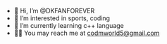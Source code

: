 - 👋 Hi, I’m @DKFANFOREVER
- 👀 I’m interested in sports, coding
- 🌱 I’m currently learning c++ language
- 🙋‍♂️ You may reach me at codmworld5@gmail.com


<!---
DKFANFOREVER/DKFANFOREVER is a ✨ special ✨ repository because its `README.md` (this file) appears on your GitHub profile.
You can click the Preview link to take a look at your changes.
--->
